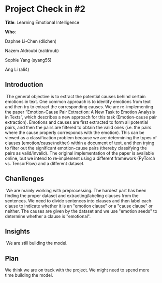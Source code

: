 # Project Check in #2

**Title**: Learning Emotional Intelligence

**Who**:

Daphne Li-Chen (dlichen)

Nazem Aldroubi (naldroub)

Sophie Yang (syang55)

Ang Li (ali4)

## Introduction

​	The general objective is to extract the potential causes behind certain emotions in text. One common approach is to identify emotions from text and then try to extract the corresponding causes. We are re-implementing the paper “Emotion-Cause Pair Extraction: A New Task to Emotion Analysis in Texts”, which describes a new approach for this task (Emotion-cause pair extraction). Emotions and causes are first extracted to form all potential pairs, and then the pairs are filtered to obtain the valid ones (i.e. the pairs where the cause properly corresponds with the emotion). This can be viewed as a classification problem because we are determining the types of clauses (emotion/cause/neither) within a document of text, and then trying to filter out the significant emotion-cause pairs (thereby classifying the pairs as valid/invalid). The original implementation of the paper is available online, but we intend to re-implement using a different framework (PyTorch vs. TensorFlow) and a different dataset. 

## Chanllenges

​	We are mainly working with preprocessing. The hardest part has been finding the proper dataset and extracting/labeling clauses from the sentences. We need to divide sentences into clauses and then label each clause to indicate whether it is an "emotion clause" or a "cause clause" or neither. The causes are given by the dataset and we use "emotion seeds" to determine whether a clause is "emotional".

## Insights

​	We are still building the model.

## Plan

We think we are on track with the project. We might need to spend more time building the model. 